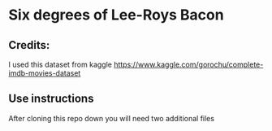# Six degrees of Lee-Roys Bacon

## Credits:
I used this dataset from kaggle
https://www.kaggle.com/gorochu/complete-imdb-movies-dataset

## Use instructions
After cloning this repo down you will need two additional files
